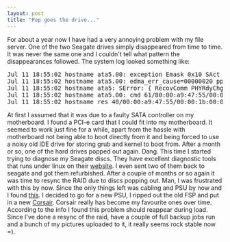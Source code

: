 ```yaml
---
layout: post
title: "Pop goes the drive..."
---
```


For about a year now I have had a very annoying problem with my file server. One of the two Seagate drives simply disappeared from time to time. It was never the same one and I couldn't tell what pattern the disappearances followed. The system log looked something like:

<pre>
Jul 11 18:55:02 hostname ata5.00: exception Emask 0x10 SAct 0x1 SErr 0x190002 action 0xe frozen
Jul 11 18:55:02 hostname ata5.00: edma_err_cause=00000020 pp_flags=00000003, SError=00180000
Jul 11 18:55:02 hostname ata5: SError: { RecovComm PHYRdyChg 10B8B Dispar }
Jul 11 18:55:02 hostname ata5.00: cmd 61/80:00:a9:47:55/00:00:1b:00:00/40 tag 0 ncq 65536 out
Jul 11 18:55:02 hostname res 40/00:00:a9:47:55/00:00:1b:00:00/40 Emask 0x10 (ATA bus error
</pre>

At first I assumed that it was due to a faulty SATA controller on my motherboard. I found a PCI-e card that I could fit into my motherboard. It seemed to work just fine for a while, apart from the hassle with motherboard not being able to boot directly from it and being forced to use a noisy old IDE drive for storing grub and kernel to boot from.
After a month or so, one of the hard drives popped out again. Dang. This time I started trying to diagnose my Seagate discs. They have excellent diagnostic tools that runs under linux on their <a href="http://www.seagate.com">website</a>. I even sent two of them back to seagate and got them refurbished. 
After a couple of months or so again it was time to resync the RAID due to discs popping out. Man, I was frustrated with this by now. Since the only things left was cabling and PSU by now and I found <a href="http://marc.info/?l=linux-ide&m=121519742526938&w=2">this</a>. I decided to go for a new PSU,  I ripped out the old FSP and put in a new <a href="http://www.corsair.com/products/vx/default.aspx">Corsair</a>. Corsair really has become my favourite ones over time. 
According to the info I found this problem should reappear during load. Since I've done a resync of the raid, have a couple of full backup jobs run and a bunch of my pictures uploaded to it, it really seems rock stable now =). 